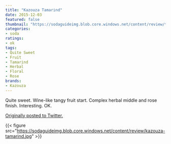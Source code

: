 ```yaml
---
title: "Kazouza Tamarind"
date: 2015-12-03
featured: false
thumbnail: "https://sodaguideimg.blob.core.windows.net/content/review/thumbs/kazouza-tamarind.jpg"
categories:
- soda
ratings:
- ok
tags:
- Quite Sweet
- Fruit
- Tamarind
- Herbal
- Floral
- Rose
brands:
- Kazouza
---
```


Quite sweet. Wine-like tangy fruit start. Complex herbal middle and rose finish. Interesting. OK.

[Originally posted to Twitter.](https://twitter.com/Cavorter/status/672428908248076288)

{{< figure src="https://sodaguideimg.blob.core.windows.net/content/review/kazouza-tamarind.jpg" >}}

